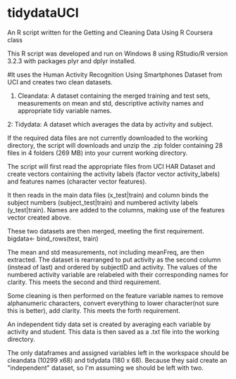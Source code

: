 # tidydataUCI
An R script written for the Getting and Cleaning Data Using R Coursera class

This R script was developed and run on Windows 8 using RStudio/R version 3.2.3 with packages plyr and dplyr installed.  

#It uses the Human Activity Recognition Using Smartphones Dataset from UCI and creates two clean datasets.

1. Cleandata: A dataset containing the merged training and test sets, measurements on mean and std, descriptive activity names and appropriate tidy variable names. 

2: Tidydata: A dataset which averages the data by activity and subject. 

If the required data files are not currently downloaded to the working directory, the script will downloads and unzip the .zip folder containing 28 files in 4 folders (269 MB) into your current working directory. 

The script will first read the appropriate files from UCI HAR Dataset and create vectors containing the activity labels (factor vector activity_labels) and features names (character vector features). 

It then reads in the main data files (x_test|train) and column binds the subject numbers (subject_test|train) and numbered activity labels (y_test|train). Names are added to the columns, making use of the features vector created above. 

These two datasets are then merged, meeting the first requirement. 
bigdata<- bind_rows(test, train)

The mean and std measurements, not including meanFreq, are then extracted. The dataset is rearranged to put activity as the second column (instead of last) and ordered by subjectID and activity. The values of the numbered activity variable are relabeled with their corresponding names for clarity. This meets the second and third requirement. 

Some cleaning is then performed on the feature variable names to remove alphanumeric characters, convert everything to lower character(not sure this is better), add clarity. This meets the forth requirement. 

An independent tidy data set is created by averaging each variable by activity and student. This data is then saved as a .txt file into the working directory. 

The only dataframes and assigned variables left in the workspace should be cleandata (10299 x68) and tidydata (180 x 68). Because they said create an "independent" dataset, so I'm assuming we should be left with two. 

 
